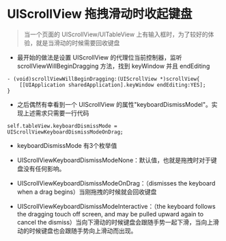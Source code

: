 # UIScrollView 拖拽滑动时收起键盘


> 当一个页面的 UIScrollView/UITableView 上有输入框时，为了较好的体验，就是当滑动的时候需要回收键盘

* 最开始的做法是设置 UIScrollView 的代理位当前控制器，监听 scrollViewWillBeginDragging 方法，找到 keyWindow 并且 endEditing


```
- (void)scrollViewWillBeginDragging:(UIScrollView *)scrollView{
    [[UIApplication sharedApplication].keyWindow endEditing:YES];
}
```

* 之后偶然有幸看到一个 UIScrollView 的属性"keyboardDismissModel"。实现上述需求只需要一行代码

```
self.tableView.keyboardDismissMode = UIScrollViewKeyboardDismissModeOnDrag;
```

* keyboardDismissMode 有3个枚举值

 * UIScrollViewKeyboardDismissModeNone：默认值，也就是拖拽时对于键盘没有任何影响。
  
 * UIScrollViewKeyboardDismissModeOnDrag：（dismisses the keyboard when a drag begins）当刚拖拽的时候就会回收键盘
    
  * UIScrollViewKeyboardDismissModeInteractive：（the keyboard follows the dragging touch off screen, and may be pulled upward again to cancel the dismiss）当向下滑动的时候键盘会跟随手势一起下滑，当向上滑动的时候键盘也会跟随手势向上滑动而出现。